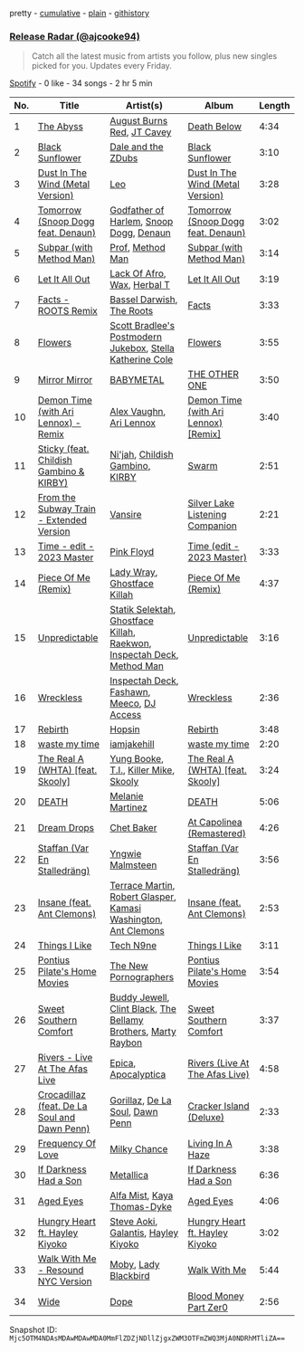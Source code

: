 pretty - [cumulative](/playlists/cumulative/37i9dQZEVXbh0ciM216Os7.md) - [plain](/playlists/plain/37i9dQZEVXbh0ciM216Os7) - [githistory](https://github.githistory.xyz/mackorone/spotify-playlist-archive/blob/main/playlists/plain/37i9dQZEVXbh0ciM216Os7)

### [Release Radar \(@ajcooke94\)](https://open.spotify.com/playlist/37i9dQZEVXbh0ciM216Os7)

> Catch all the latest music from artists you follow, plus new singles picked for you\. Updates every Friday.

[Spotify](https://open.spotify.com/user/spotify) - 0 like - 34 songs - 2 hr 5 min

| No. | Title | Artist(s) | Album | Length |
|---|---|---|---|---|
| 1 | [The Abyss](https://open.spotify.com/track/26wx3uhieXjiQtsvZjCf6f) | [August Burns Red](https://open.spotify.com/artist/5p9CTsn5ueGU4oScNX1axu), [JT Cavey](https://open.spotify.com/artist/61VGyKqHM3JViWq8oZE33N) | [Death Below](https://open.spotify.com/album/7sgJqz584wJNJfJaC7S88U) | 4:34 |
| 2 | [Black Sunflower](https://open.spotify.com/track/6OWxTiwhdQXXidxdJSxHbo) | [Dale and the ZDubs](https://open.spotify.com/artist/4r6coJvYBbywB6TOgHJYkp) | [Black Sunflower](https://open.spotify.com/album/5hWWS5ydQWvgEty3Wkypdz) | 3:10 |
| 3 | [Dust In The Wind \(Metal Version\)](https://open.spotify.com/track/6B5yyHfm3jfirdcVLM9Z3o) | [Leo](https://open.spotify.com/artist/5KWOCu1saEHAhPiLKlOLIy) | [Dust In The Wind \(Metal Version\)](https://open.spotify.com/album/0eDjr3foa9aCWyzsO7GFR6) | 3:28 |
| 4 | [Tomorrow \(Snoop Dogg feat\. Denaun\)](https://open.spotify.com/track/090KQwFxJk5AWIffpXEzXB) | [Godfather of Harlem](https://open.spotify.com/artist/6ss7NRk9Y2P9n8q1yH2HXA), [Snoop Dogg](https://open.spotify.com/artist/7hJcb9fa4alzcOq3EaNPoG), [Denaun](https://open.spotify.com/artist/4NhyK1Uoo8ScQOSl8x0jqI) | [Tomorrow \(Snoop Dogg feat\. Denaun\)](https://open.spotify.com/album/5GyiLdYRAwYThnfdIpNh0R) | 3:02 |
| 5 | [Subpar \(with Method Man\)](https://open.spotify.com/track/4ihDvBziAGDBtxggYujhks) | [Prof](https://open.spotify.com/artist/1LyTmnoxLipUwTEHWSRziG), [Method Man](https://open.spotify.com/artist/4VmEWwd8y9MCLwexFMdpwt) | [Subpar \(with Method Man\)](https://open.spotify.com/album/5C9BiODFRpVGxAPDp042fO) | 3:14 |
| 6 | [Let It All Out](https://open.spotify.com/track/237yGWGEvX2phAuOgf7HHx) | [Lack Of Afro](https://open.spotify.com/artist/5e3Z7HYpiVcP3TlU0a4yap), [Wax](https://open.spotify.com/artist/36kzCQhGfJzrLuZzrHweNV), [Herbal T](https://open.spotify.com/artist/14Re45nZLhVUv0Jl6RyAmf) | [Let It All Out](https://open.spotify.com/album/77ImJD1jSOmmaMGdHkPCiR) | 3:19 |
| 7 | [Facts \- ROOTS Remix](https://open.spotify.com/track/6KCEkVJpNBSMKJWsprhmNS) | [Bassel Darwish](https://open.spotify.com/artist/0YSvkYYbu18RTZpK3cUP6i), [The Roots](https://open.spotify.com/artist/78xUyw6FkVZrRAtziFdtdu) | [Facts](https://open.spotify.com/album/7wb6gCqqF2la2iUJxDrkkv) | 3:33 |
| 8 | [Flowers](https://open.spotify.com/track/7ouMHnBPsGDrOTHIKLDgOS) | [Scott Bradlee's Postmodern Jukebox](https://open.spotify.com/artist/5HYNPEO2NNBONQkp3Mvwvc), [Stella Katherine Cole](https://open.spotify.com/artist/5ih59bnxu5dIFHpUwGSjAz) | [Flowers](https://open.spotify.com/album/4OpUprBWsTAsEK5y3xMJBj) | 3:55 |
| 9 | [Mirror Mirror](https://open.spotify.com/track/38gysCdAsWQcOWWEC07Run) | [BABYMETAL](https://open.spotify.com/artist/630wzNP2OL7fl4Xl0GnMWq) | [THE OTHER ONE](https://open.spotify.com/album/0gboAM5pPE6N4WBgCmq70t) | 3:50 |
| 10 | [Demon Time \(with Ari Lennox\) \- Remix](https://open.spotify.com/track/3ZDrWqaWyjuJg1dGp0EqTS) | [Alex Vaughn](https://open.spotify.com/artist/24S5IyzXICyGscL4vYshdq), [Ari Lennox](https://open.spotify.com/artist/1vaQ6v3pOFxAIrFoPrAcom) | [Demon Time \(with Ari Lennox\) \[Remix\]](https://open.spotify.com/album/52sE6qrimItEbxEtWbwl9b) | 3:40 |
| 11 | [Sticky \(feat\. Childish Gambino & KIRBY\)](https://open.spotify.com/track/14adSLAL6WgvwH5snRF3gs) | [Ni'jah](https://open.spotify.com/artist/0RkeQU983gcehOYs7632vR), [Childish Gambino](https://open.spotify.com/artist/73sIBHcqh3Z3NyqHKZ7FOL), [KIRBY](https://open.spotify.com/artist/5lcDGoJUr5WY5bCFAfYbCU) | [Swarm](https://open.spotify.com/album/7AXxq1n3X7JZbbEnGCfLAX) | 2:51 |
| 12 | [From the Subway Train \- Extended Version](https://open.spotify.com/track/5W0A4ImAco1tw5bZnWk9gy) | [Vansire](https://open.spotify.com/artist/6ft7JnxMyZhp7N52qzHymY) | [Silver Lake Listening Companion](https://open.spotify.com/album/0l1A462jfLO3ZYWMzZcZH0) | 2:21 |
| 13 | [Time \- edit \- 2023 Master](https://open.spotify.com/track/4PP3qyBdHkEDfrP1ucHabB) | [Pink Floyd](https://open.spotify.com/artist/0k17h0D3J5VfsdmQ1iZtE9) | [Time \(edit \- 2023 Master\)](https://open.spotify.com/album/0p4pqqmiJEc9hXTIjfJtKa) | 3:33 |
| 14 | [Piece Of Me \(Remix\)](https://open.spotify.com/track/0ox0UnhHQNvNPt1RbVqOWq) | [Lady Wray](https://open.spotify.com/artist/1plioVQ0mcgAO7uhvWkJJy), [Ghostface Killah](https://open.spotify.com/artist/6FD0unjzGQhX3b6eMccMJe) | [Piece Of Me \(Remix\)](https://open.spotify.com/album/3pIl6V36ZA1KOnZzrnzOJW) | 4:37 |
| 15 | [Unpredictable](https://open.spotify.com/track/2emvmZC6Dke75Df2lHsS1s) | [Statik Selektah](https://open.spotify.com/artist/5v0XTlB9FqNvfBfnw8n5b0), [Ghostface Killah](https://open.spotify.com/artist/6FD0unjzGQhX3b6eMccMJe), [Raekwon](https://open.spotify.com/artist/2yQf6b8hxahZaT5dHlWaB1), [Inspectah Deck](https://open.spotify.com/artist/4OBbOrkD4geIjOLrICN3wO), [Method Man](https://open.spotify.com/artist/4VmEWwd8y9MCLwexFMdpwt) | [Unpredictable](https://open.spotify.com/album/73re41PH59OVUlVyiQg1Ey) | 3:16 |
| 16 | [Wreckless](https://open.spotify.com/track/2C7ZHLGI6eQoQ1m0aGtLK3) | [Inspectah Deck](https://open.spotify.com/artist/4OBbOrkD4geIjOLrICN3wO), [Fashawn](https://open.spotify.com/artist/6sDyTDjzGxcvyhLn5x9RyY), [Meeco](https://open.spotify.com/artist/6n5aqrtqKxRHEdap5f4vgQ), [DJ Access](https://open.spotify.com/artist/6pgLZsB8Z4kotoAiX8yW3T) | [Wreckless](https://open.spotify.com/album/1E1HHfY6IClaSASPELV7t9) | 2:36 |
| 17 | [Rebirth](https://open.spotify.com/track/1bBetNcLK8TbPfwYtaSMMi) | [Hopsin](https://open.spotify.com/artist/7EWU4FhUJM1sZQgQKdENeT) | [Rebirth](https://open.spotify.com/album/1Oruyi89vAMbFOxVox2alE) | 3:48 |
| 18 | [waste my time](https://open.spotify.com/track/0NBVGDwK0a6y8ejqfipcgK) | [iamjakehill](https://open.spotify.com/artist/26JloX1vHxGGrGUVeMItFJ) | [waste my time](https://open.spotify.com/album/0PXBOgZi741Qj0jsEcDrWk) | 2:20 |
| 19 | [The Real A \(WHTA\) \[feat\. Skooly\]](https://open.spotify.com/track/4Yp8G0ryuun0v1dRHtMNcH) | [Yung Booke](https://open.spotify.com/artist/5WN6nHqU0WhBKCcbJXkSej), [T.I.](https://open.spotify.com/artist/5Krj7bywZuCiajTa1zHP1C), [Killer Mike](https://open.spotify.com/artist/2N4EYkIlG1kv25g6Wv8LGI), [Skooly](https://open.spotify.com/artist/4gB2Nnsapxi4chX9f5zgku) | [The Real A \(WHTA\) \[feat\. Skooly\]](https://open.spotify.com/album/53Dw3Stif7Z9kGdDDBBJut) | 3:24 |
| 20 | [DEATH](https://open.spotify.com/track/3PzeZR8CqtwXmSn5AVao7J) | [Melanie Martinez](https://open.spotify.com/artist/63yrD80RY3RNEM2YDpUpO8) | [DEATH](https://open.spotify.com/album/5mMLgQvV17UcyM5yY3MrAv) | 5:06 |
| 21 | [Dream Drops](https://open.spotify.com/track/5ySdE6NWLnL5SsaDHzHt8B) | [Chet Baker](https://open.spotify.com/artist/3rxeQlsv0Sc2nyYaZ5W71T) | [At Capolinea \(Remastered\)](https://open.spotify.com/album/0KoYmJEWsOq1kJ6Z6eSQ1r) | 4:26 |
| 22 | [Staffan \(Var En Stalledräng\)](https://open.spotify.com/track/5NH850HLE8EKalHHtbQj0i) | [Yngwie Malmsteen](https://open.spotify.com/artist/5DpSoH5zCXNRqYai7pmcGG) | [Staffan \(Var En Stalledräng\)](https://open.spotify.com/album/2b2R85okYevKxo6D8LzqlA) | 3:56 |
| 23 | [Insane \(feat\. Ant Clemons\)](https://open.spotify.com/track/0RGYP9RGSXfAGFjSrDyhIQ) | [Terrace Martin](https://open.spotify.com/artist/7MNEVabc4cs19CbzAFZmXz), [Robert Glasper](https://open.spotify.com/artist/5cM1PvItlR21WUyBnsdMcn), [Kamasi Washington](https://open.spotify.com/artist/6HQYnRM4OzToCYPpVBInuU), [Ant Clemons](https://open.spotify.com/artist/028lPW2NdWHdSPCkRkcyhd) | [Insane \(feat\. Ant Clemons\)](https://open.spotify.com/album/5dBWQQ0cqVGcYZZWRYlaY2) | 2:53 |
| 24 | [Things I Like](https://open.spotify.com/track/7ibnBtLC00cf6AFJFYmUlv) | [Tech N9ne](https://open.spotify.com/artist/6UBA15slIuadJ8h2lPRPos) | [Things I Like](https://open.spotify.com/album/77sn93da6cO2WivIKLaahQ) | 3:11 |
| 25 | [Pontius Pilate's Home Movies](https://open.spotify.com/track/152Ddv62y84DfPLEKTUKd5) | [The New Pornographers](https://open.spotify.com/artist/4mO4aGO6u29UyR6XLZR9XW) | [Pontius Pilate's Home Movies](https://open.spotify.com/album/1i2UudOjUlX4RKyARPGbh1) | 3:54 |
| 26 | [Sweet Southern Comfort](https://open.spotify.com/track/7JSaBwtAXtQ91vE4HLVrqL) | [Buddy Jewell](https://open.spotify.com/artist/43c94u7flZbHSdDaUuohqS), [Clint Black](https://open.spotify.com/artist/3Ay15wt0QChT4Kapsuw5Jt), [The Bellamy Brothers](https://open.spotify.com/artist/5iB5AWIa7qreioi0AF3Bxa), [Marty Raybon](https://open.spotify.com/artist/1SkREU1C2GYl4JSFuPXEQI) | [Sweet Southern Comfort](https://open.spotify.com/album/4omLcMWjPidak2J4cZtK22) | 3:37 |
| 27 | [Rivers \- Live At The Afas Live](https://open.spotify.com/track/6PRQE3khfCrdun9EmO1Fqx) | [Epica](https://open.spotify.com/artist/5HA5aLY3jJV7eimXWkRBBp), [Apocalyptica](https://open.spotify.com/artist/4Lm0pUvmisUHMdoky5ch2I) | [Rivers \(Live At The Afas Live\)](https://open.spotify.com/album/6aU1IBgcfYGEdJT37piNLN) | 4:58 |
| 28 | [Crocadillaz \(feat\. De La Soul and Dawn Penn\)](https://open.spotify.com/track/07bE8BmqXXMGUiAHcZwl2q) | [Gorillaz](https://open.spotify.com/artist/3AA28KZvwAUcZuOKwyblJQ), [De La Soul](https://open.spotify.com/artist/1Z8ODXyhEBi3WynYw0Rya6), [Dawn Penn](https://open.spotify.com/artist/6mLXvSt7Xxy2r9uBba1O6Z) | [Cracker Island \(Deluxe\)](https://open.spotify.com/album/1aoWxOWHJNG1VPpJZwpYl2) | 2:33 |
| 29 | [Frequency Of Love](https://open.spotify.com/track/3w8oi6Xa3TJgdwmKmgZ32o) | [Milky Chance](https://open.spotify.com/artist/1hzfo8twXdOegF3xireCYs) | [Living In A Haze](https://open.spotify.com/album/2Ffexjpw1Q1qdwLWEVThEJ) | 3:38 |
| 30 | [If Darkness Had a Son](https://open.spotify.com/track/69HjtjyHuP8KJT7xBaUmtW) | [Metallica](https://open.spotify.com/artist/2ye2Wgw4gimLv2eAKyk1NB) | [If Darkness Had a Son](https://open.spotify.com/album/07wqwU4JaQl7XTWwfiAobb) | 6:36 |
| 31 | [Aged Eyes](https://open.spotify.com/track/7xtWxotWjZAFB1rw5J3HHz) | [Alfa Mist](https://open.spotify.com/artist/2i1CPudyCUjL50Wqjv8AMI), [Kaya Thomas\-Dyke](https://open.spotify.com/artist/12WK0pR6DK71O5uqTHWzyE) | [Aged Eyes](https://open.spotify.com/album/7A6hBg9U4hIYiCLcthKQzG) | 4:06 |
| 32 | [Hungry Heart ft\. Hayley Kiyoko](https://open.spotify.com/track/6JqJ2DMu7B2PddAdNAVmYy) | [Steve Aoki](https://open.spotify.com/artist/77AiFEVeAVj2ORpC85QVJs), [Galantis](https://open.spotify.com/artist/4sTQVOfp9vEMCemLw50sbu), [Hayley Kiyoko](https://open.spotify.com/artist/3LjhVl7GzYsza1biQjTpaN) | [Hungry Heart ft\. Hayley Kiyoko](https://open.spotify.com/album/6aRMTwvizxU03QnudEZ8Hu) | 3:02 |
| 33 | [Walk With Me \- Resound NYC Version](https://open.spotify.com/track/2FLXGK0uYcyG0rSWYRByGy) | [Moby](https://open.spotify.com/artist/3OsRAKCvk37zwYcnzRf5XF), [Lady Blackbird](https://open.spotify.com/artist/0CcvfJAMRa28MnCnujCdXQ) | [Walk With Me](https://open.spotify.com/album/5E1hgax8y4HNmdqgTz0zUD) | 5:44 |
| 34 | [Wide](https://open.spotify.com/track/0JHutbPjcr6qDDqPTCVO2F) | [Dope](https://open.spotify.com/artist/7fWgqc4HJi3pcHhK8hKg2p) | [Blood Money Part Zer0](https://open.spotify.com/album/00IWlCz2v0BLL8td4oljJt) | 2:56 |

Snapshot ID: `Mjc5OTM4NDAsMDAwMDAwMDA0MmFlZDZjNDllZjgxZWM3OTFmZWQ3MjA0NDRhMTliZA==`
